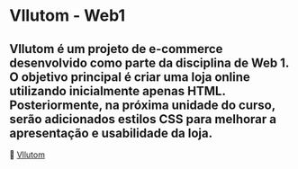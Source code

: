# Vllutom - Web1

## Vllutom é um projeto de e-commerce desenvolvido como parte da disciplina de Web 1. O objetivo principal é criar uma loja online utilizando inicialmente apenas HTML. Posteriormente, na próxima unidade do curso, serão adicionados estilos CSS para melhorar a apresentação e usabilidade da loja.

🔗 [Vllutom](https://leandroxzq.github.io/Projeto-Web1/)
